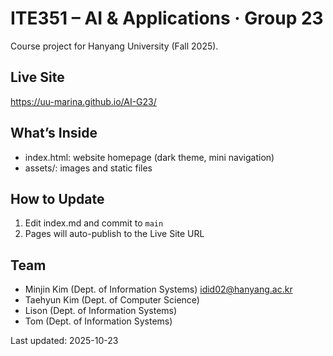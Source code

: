 # ITE351 – AI & Applications · Group 23

Course project for Hanyang University (Fall 2025).

## Live Site
https://uu-marina.github.io/AI-G23/

## What’s Inside
- index.html: website homepage (dark theme, mini navigation)
- assets/: images and static files

## How to Update
1) Edit index.md and commit to `main`
2) Pages will auto-publish to the Live Site URL

## Team
- Minjin Kim (Dept. of Information Systems) idid02@hanyang.ac.kr
- Taehyun Kim (Dept. of Computer Science)
- Lison (Dept. of Information Systems)
- Tom (Dept. of Information Systems)

Last updated: 2025-10-23
